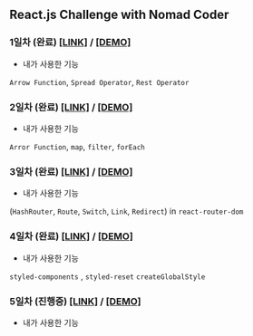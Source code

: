 ## React.js Challenge with Nomad Coder

### 1일차 (**완료**) [[LINK]](https://github.com/alstn2468/ReactJS_Challenge/tree/master/DAY_1_OF_15) / [[DEMO]](https://codesandbox.io/s/reactjscodechallenge1-6fo2i)

-   내가 사용한 기능

`Arrow Function`, `Spread Operator`, `Rest Operator`

### 2일차 (**완료**) [[LINK]](https://github.com/alstn2468/ReactJS_Challenge/tree/master/DAY_2_OF_15) / [[DEMO]](https://codesandbox.io/s/reactjscodechallenge2-8ysoh)

-   내가 사용한 기능

`Arror Function`, `map`, `filter`, `forEach`

### 3일차 (**완료**) [[LINK]](https://github.com/alstn2468/ReactJS_Challenge/tree/master/DAY_3_OF_15) / [[DEMO]](https://codesandbox.io/s/reactjscodechallenge3-ob2m2)

-   내가 사용한 기능

(`HashRouter`, `Route`, `Switch`, `Link`, `Redirect`) in `react-router-dom`

### 4일차 (**완료**) [[LINK]](https://github.com/alstn2468/ReactJS_Challenge/tree/master/DAY_4_OF_15) / [[DEMO]](https://codesandbox.io/s/day-four-boilerplate-ueu34)

-   내가 사용한 기능

`styled-components` , `styled-reset` `createGlobalStyle`

### 5일차 (**진행중**) [[LINK]](https://github.com/alstn2468/ReactJS_Challenge/tree/master/DAY_5_OF_15) / [[DEMO]](https://codesandbox.io/s/day-four-boilerplate-ueu34)

-   내가 사용한 기능
